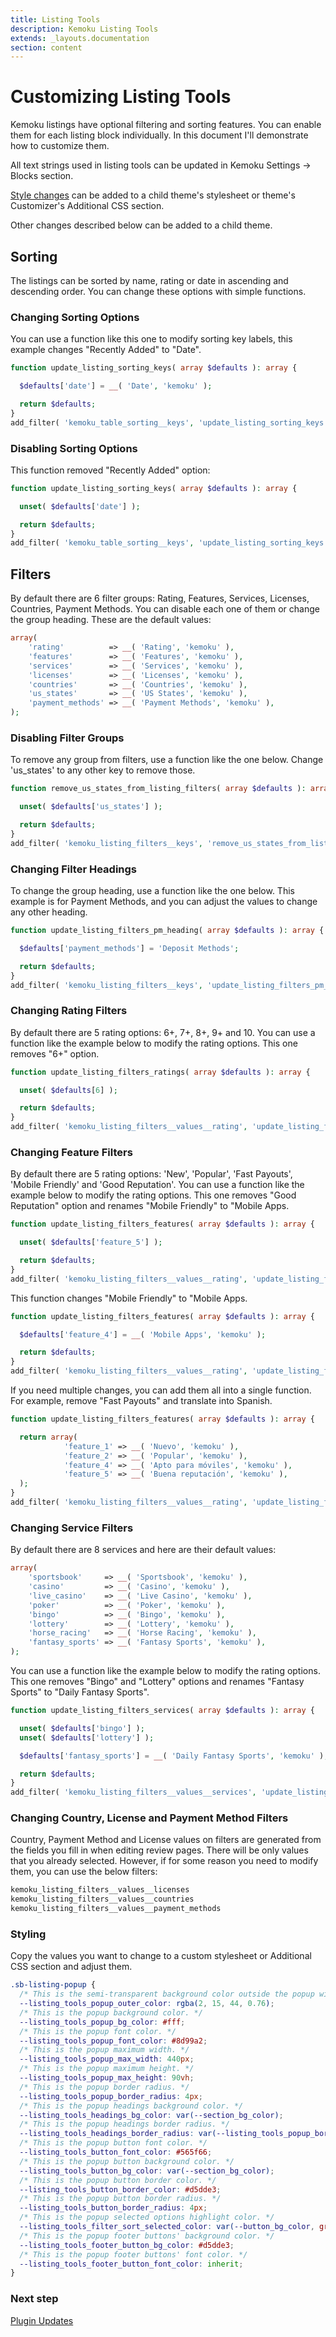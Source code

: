 ```yaml
---
title: Listing Tools
description: Kemoku Listing Tools
extends: _layouts.documentation
section: content
---
```


# Customizing Listing Tools

Kemoku listings have optional filtering and sorting features. You can enable them for each listing block individually. In this document I'll demonstrate how to customize them.

All text strings used in listing tools can be updated in Kemoku Settings → Blocks section.

[Style changes](#styling) can be added to a child theme's stylesheet or theme's Customizer's Additional CSS section.

Other changes described below can be added to a child theme.

## Sorting

The listings can be sorted by name, rating or date in ascending and descending order. You can change these options with simple functions.

### Changing Sorting Options

You can use a function like this one to modify sorting key labels, this example changes "Recently Added" to "Date".

```php
function update_listing_sorting_keys( array $defaults ): array {

  $defaults['date'] = __( 'Date', 'kemoku' );

  return $defaults;
}
add_filter( 'kemoku_table_sorting__keys', 'update_listing_sorting_keys' );
```

### Disabling Sorting Options

This function removed "Recently Added" option:

```php
function update_listing_sorting_keys( array $defaults ): array {

  unset( $defaults['date'] );

  return $defaults;
}
add_filter( 'kemoku_table_sorting__keys', 'update_listing_sorting_keys' );
```

## Filters

By default there are 6 filter groups: Rating, Features, Services, Licenses, Countries, Payment Methods. You can disable each one of them or change the group heading. These are the default values:

```php
array(
    'rating'          => __( 'Rating', 'kemoku' ),
    'features'        => __( 'Features', 'kemoku' ),
    'services'        => __( 'Services', 'kemoku' ),
    'licenses'        => __( 'Licenses', 'kemoku' ),
    'countries'       => __( 'Countries', 'kemoku' ),
    'us_states'       => __( 'US States', 'kemoku' ),
    'payment_methods' => __( 'Payment Methods', 'kemoku' ),
);
```

### Disabling Filter Groups

To remove any group from filters, use a function like the one below. Change 'us_states' to any other key to remove those.

```php
function remove_us_states_from_listing_filters( array $defaults ): array {

  unset( $defaults['us_states'] );

  return $defaults;
}
add_filter( 'kemoku_listing_filters__keys', 'remove_us_states_from_listing_filters' );
```

### Changing Filter Headings

To change the group heading, use a function like the one below. This example is for Payment Methods, and you can adjust the values to change any other heading.

```php
function update_listing_filters_pm_heading( array $defaults ): array {

  $defaults['payment_methods'] = 'Deposit Methods';

  return $defaults;
}
add_filter( 'kemoku_listing_filters__keys', 'update_listing_filters_pm_heading' );
```

### Changing Rating Filters

By default there are 5 rating options: 6+, 7+, 8+, 9+ and 10. You can use a function like the example below to modify the rating options. This one removes "6+" option.

```php
function update_listing_filters_ratings( array $defaults ): array {

  unset( $defaults[6] );

  return $defaults;
}
add_filter( 'kemoku_listing_filters__values__rating', 'update_listing_filters_ratings' );
```

### Changing Feature Filters

By default there are 5 rating options: 'New', 'Popular', 'Fast Payouts', 'Mobile Friendly' and 'Good Reputation'. You can use a function like the example below to modify the rating options. This one removes "Good Reputation" option and renames "Mobile Friendly" to "Mobile Apps.

```php
function update_listing_filters_features( array $defaults ): array {

  unset( $defaults['feature_5'] );

  return $defaults;
}
add_filter( 'kemoku_listing_filters__values__rating', 'update_listing_filters_features' );
```

This function changes "Mobile Friendly" to "Mobile Apps.

```php
function update_listing_filters_features( array $defaults ): array {

  $defaults['feature_4'] = __( 'Mobile Apps', 'kemoku' );

  return $defaults;
}
add_filter( 'kemoku_listing_filters__values__rating', 'update_listing_filters_features' );
```

If you need multiple changes, you can add them all into a single function. For example, remove "Fast Payouts" and translate into Spanish.

```php
function update_listing_filters_features( array $defaults ): array {

  return array(
			'feature_1' => __( 'Nuevo', 'kemoku' ),
			'feature_2' => __( 'Popular', 'kemoku' ),
			'feature_4' => __( 'Apto para móviles', 'kemoku' ),
			'feature_5' => __( 'Buena reputación', 'kemoku' ),
  );
}
add_filter( 'kemoku_listing_filters__values__rating', 'update_listing_filters_features' );
```

### Changing Service Filters

By default there are 8 services and here are their default values:

```php
array(
    'sportsbook'     => __( 'Sportsbook', 'kemoku' ),
    'casino'         => __( 'Casino', 'kemoku' ),
    'live_casino'    => __( 'Live Casino', 'kemoku' ),
    'poker'          => __( 'Poker', 'kemoku' ),
    'bingo'          => __( 'Bingo', 'kemoku' ),
    'lottery'        => __( 'Lottery', 'kemoku' ),
    'horse_racing'   => __( 'Horse Racing', 'kemoku' ),
    'fantasy_sports' => __( 'Fantasy Sports', 'kemoku' ),
);
```

 You can use a function like the example below to modify the rating options. This one removes "Bingo" and "Lottery" options and renames "Fantasy Sports" to "Daily Fantasy Sports".

```php
function update_listing_filters_services( array $defaults ): array {

  unset( $defaults['bingo'] );
  unset( $defaults['lottery'] );

  $defaults['fantasy_sports'] = __( 'Daily Fantasy Sports', 'kemoku' );

  return $defaults;
}
add_filter( 'kemoku_listing_filters__values__services', 'update_listing_filters_services' );
```

### Changing Country, License and Payment Method Filters

Country, Payment Method and License values on filters are generated from the fields you fill in when editing review pages. There will be only values that you already selected. However, if for some reason you need to modify them, you can use the below filters:

```php
kemoku_listing_filters__values__licenses
kemoku_listing_filters__values__countries
kemoku_listing_filters__values__payment_methods
```

### Styling

Copy the values you want to change to a custom stylesheet or Additional CSS section and adjust them.

```css
.sb-listing-popup {
  /* This is the semi-transparent background color outside the popup window. */
  --listing_tools_popup_outer_color: rgba(2, 15, 44, 0.76);
  /* This is the popup background color. */
  --listing_tools_popup_bg_color: #fff;
  /* This is the popup font color. */
  --listing_tools_popup_font_color: #8d99a2;
  /* This is the popup maximum width. */
  --listing_tools_popup_max_width: 440px;
  /* This is the popup maximum height. */
  --listing_tools_popup_max_height: 90vh;
  /* This is the popup border radius. */
  --listing_tools_popup_border_radius: 4px;
  /* This is the popup headings background color. */
  --listing_tools_headings_bg_color: var(--section_bg_color);
  /* This is the popup headings border radius. */
  --listing_tools_headings_border_radius: var(--listing_tools_popup_border_radius);
  /* This is the popup button font color. */
  --listing_tools_button_font_color: #565f66;
  /* This is the popup button background color. */
  --listing_tools_button_bg_color: var(--section_bg_color);
  /* This is the popup button border color. */
  --listing_tools_button_border_color: #d5dde3;
  /* This is the popup button border radius. */
  --listing_tools_button_border_radius: 4px;
  /* This is the popup selected options highlight color. */
  --listing_tools_filter_sort_selected_color: var(--button_bg_color, green);
  /* This is the popup footer buttons' background color. */
  --listing_tools_footer_button_bg_color: #d5dde3;
  /* This is the popup footer buttons' font color. */
  --listing_tools_footer_button_font_color: inherit;
}
```

### Next step

[Plugin Updates](/docs/kemoku/plugin-updates/)
